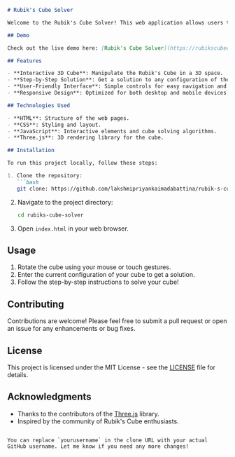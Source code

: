 

```markdown
# Rubik's Cube Solver

Welcome to the Rubik's Cube Solver! This web application allows users to explore and solve Rubik's Cubes interactively.

## Demo

Check out the live demo here: [Rubik's Cube Solver](https://rubikscubee.netlify.app/)

## Features

- **Interactive 3D Cube**: Manipulate the Rubik's Cube in a 3D space.
- **Step-by-Step Solution**: Get a solution to any configuration of the cube.
- **User-Friendly Interface**: Simple controls for easy navigation and interaction.
- **Responsive Design**: Optimized for both desktop and mobile devices.

## Technologies Used

- **HTML**: Structure of the web pages.
- **CSS**: Styling and layout.
- **JavaScript**: Interactive elements and cube solving algorithms.
- **Three.js**: 3D rendering library for the cube.

## Installation

To run this project locally, follow these steps:

1. Clone the repository:
   ```bash
   git clone: https://github.com/lakshmipriyankaimadabattina/rubik-s-cude-using-js
   ```

2. Navigate to the project directory:
   ```bash
   cd rubiks-cube-solver
   ```

3. Open `index.html` in your web browser.

## Usage

1. Rotate the cube using your mouse or touch gestures.
2. Enter the current configuration of your cube to get a solution.
3. Follow the step-by-step instructions to solve your cube!

## Contributing

Contributions are welcome! Please feel free to submit a pull request or open an issue for any enhancements or bug fixes.

## License

This project is licensed under the MIT License - see the [LICENSE](LICENSE) file for details.

## Acknowledgments

- Thanks to the contributors of the [Three.js](https://threejs.org/) library.
- Inspired by the community of Rubik's Cube enthusiasts.
```

You can replace `yourusername` in the clone URL with your actual GitHub username. Let me know if you need any more changes!

